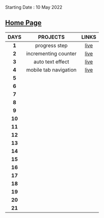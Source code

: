 Starting Date : 10 May 2022

## [Home Page](https://21-day.netlify.app/)

| **DAYS** | **PROJECTS** | **LINKS** |
|:--------:|:------------:|:---------:|
| **1** | progress step | [live](https://21-day.netlify.app/progress-step/index.html) |
| **2** | incrementing counter |[live](https://21-day.netlify.app/incrementing-counter/index.html)|
| **3** | auto text effect | [live](https://21-day.netlify.app/auto-text-effect/index.html) |
| **4** | mobile tab navigation | [live](https://21-day.netlify.app/mobile-tab-navigation/index.html)           |
| **5** |              |           |
| **6** |              |           |
| **7** |              |           |
| **8** |              |           |
| **9** |              |           |
| **10**|              |           |
| **11**|              |           |
| **12**|              |           |
| **13**|              |           |
| **14**|              |           |
| **15**|              |           |
| **16**|              |           |
| **17**|              |           |
| **18**|              |           |
| **19**|              |           |
| **20**|              |           |
| **21**|              |           |
